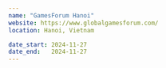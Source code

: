 ```yaml
---
name: "GamesForum Hanoi"
website: https://www.globalgamesforum.com/
location: Hanoi, Vietnam

date_start: 2024-11-27
date_end:   2024-11-27
---
```

